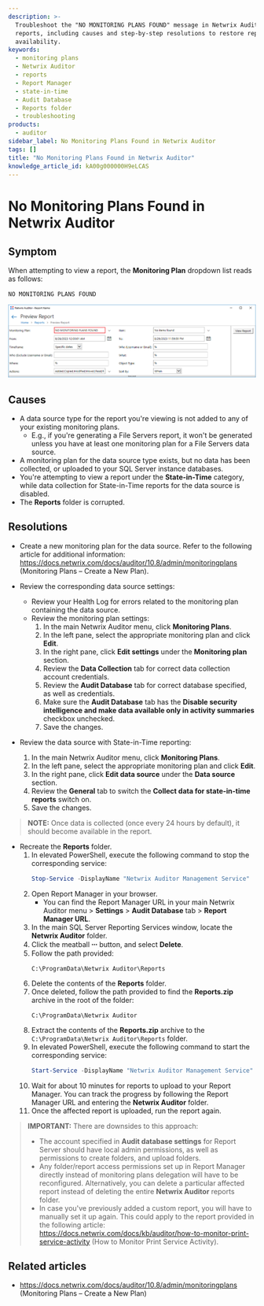 ```yaml
---
description: >-
  Troubleshoot the "NO MONITORING PLANS FOUND" message in Netwrix Auditor
  reports, including causes and step-by-step resolutions to restore report
  availability.
keywords:
  - monitoring plans
  - Netwrix Auditor
  - reports
  - Report Manager
  - state-in-time
  - Audit Database
  - Reports folder
  - troubleshooting
products:
  - auditor
sidebar_label: No Monitoring Plans Found in Netwrix Auditor
tags: []
title: "No Monitoring Plans Found in Netwrix Auditor"
knowledge_article_id: kA00g000000H9eLCAS
---
```


# No Monitoring Plans Found in Netwrix Auditor

## Symptom

When attempting to view a report, the **Monitoring Plan** dropdown list reads as follows:

```
NO MONITORING PLANS FOUND
```

![Monitoring Plan dropdown showing NO MONITORING PLANS FOUND](images/ka04u00000117TM_0EM4u000008M6Wx.png)

## Causes

- A data source type for the report you're viewing is not added to any of your existing monitoring plans.
  - E.g., if you're generating a File Servers report, it won't be generated unless you have at least one monitoring plan for a File Servers data source.
- A monitoring plan for the data source type exists, but no data has been collected, or uploaded to your SQL Server instance databases.
- You're attempting to view a report under the **State-in-Time** category, while data collection for State-in-Time reports for the data source is disabled.
- The **Reports** folder is corrupted.

## Resolutions

- Create a new monitoring plan for the data source. Refer to the following article for additional information: https://docs.netwrix.com/docs/auditor/10.8/admin/monitoringplans (Monitoring Plans – Create a New Plan).

- Review the corresponding data source settings:
  - Review your Health Log for errors related to the monitoring plan containing the data source.
  - Review the monitoring plan settings:
    1. In the main Netwrix Auditor menu, click **Monitoring Plans**.
    2. In the left pane, select the appropriate monitoring plan and click **Edit**.
    3. In the right pane, click **Edit settings** under the **Monitoring plan** section.
    4. Review the **Data Collection** tab for correct data collection account credentials.
    5. Review the **Audit Database** tab for correct database specified, as well as credentials.
    6. Make sure the **Audit Database** tab has the **Disable security intelligence and make data available only in activity summaries** checkbox unchecked.
    7. Save the changes.

- Review the data source with State-in-Time reporting:
  1. In the main Netwrix Auditor menu, click **Monitoring Plans**.
  2. In the left pane, select the appropriate monitoring plan and click **Edit**.
  3. In the right pane, click **Edit data source** under the **Data source** section.
  4. Review the **General** tab to switch the **Collect data for state-in-time reports** switch on.
  5. Save the changes.

> **NOTE:** Once data is collected (once every 24 hours by default), it should become available in the report.

- Recreate the **Reports** folder.
  1. In elevated PowerShell, execute the following command to stop the corresponding service:
     ```powershell
     Stop-Service -DisplayName "Netwrix Auditor Management Service"
     ```
  2. Open Report Manager in your browser.
     - You can find the Report Manager URL in your main Netwrix Auditor menu > **Settings** > **Audit Database** tab > **Report Manager URL**.
  3. In the main SQL Server Reporting Services window, locate the **Netwrix Auditor** folder.
  4. Click the meatball **⸱⸱⸱** button, and select **Delete**.
  5. Follow the path provided:
     ```text
     C:\ProgramData\Netwrix Auditor\Reports
     ```
  6. Delete the contents of the **Reports** folder.
  7. Once deleted, follow the path provided to find the **Reports.zip** archive in the root of the folder:
     ```text
     C:\ProgramData\Netwrix Auditor
     ```
  8. Extract the contents of the **Reports.zip** archive to the `C:\ProgramData\Netwrix Auditor\Reports` folder.
  9. In elevated PowerShell, execute the following command to start the corresponding service:
     ```powershell
     Start-Service -DisplayName "Netwrix Auditor Management Service"
     ```
  10. Wait for about 10 minutes for reports to upload to your Report Manager. You can track the progress by following the Report Manager URL and entering the **Netwrix Auditor** folder.
  11. Once the affected report is uploaded, run the report again.

> **IMPORTANT:** There are downsides to this approach:
>
> - The account specified in **Audit database settings** for Report Server should have local admin permissions, as well as permissions to create folders, and upload folders.
> - Any folder/report access permissions set up in Report Manager directly instead of monitoring plans delegation will have to be reconfigured. Alternatively, you can delete a particular affected report instead of deleting the entire **Netwrix Auditor** reports folder.
> - In case you've previously added a custom report, you will have to manually set it up again. This could apply to the report provided in the following article: https://docs.netwrix.com/docs/kb/auditor/how-to-monitor-print-service-activity (How to Monitor Print Service Activity).

## Related articles

- https://docs.netwrix.com/docs/auditor/10.8/admin/monitoringplans (Monitoring Plans – Create a New Plan)
